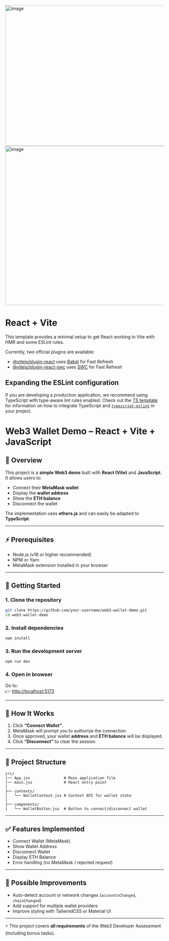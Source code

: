 <img width="832" height="448" alt="image" src="https://github.com/user-attachments/assets/3521f446-f6d8-4131-be1f-40c2a11088f3" />

<img width="769" height="507" alt="image" src="https://github.com/user-attachments/assets/138cd795-d448-4dcb-a1a3-351cba4270f5" />

# React + Vite

This template provides a minimal setup to get React working in Vite with HMR and some ESLint rules.

Currently, two official plugins are available:

- [@vitejs/plugin-react](https://github.com/vitejs/vite-plugin-react/blob/main/packages/plugin-react) uses [Babel](https://babeljs.io/) for Fast Refresh
- [@vitejs/plugin-react-swc](https://github.com/vitejs/vite-plugin-react/blob/main/packages/plugin-react-swc) uses [SWC](https://swc.rs/) for Fast Refresh

## Expanding the ESLint configuration

If you are developing a production application, we recommend using TypeScript with type-aware lint rules enabled. Check out the [TS template](https://github.com/vitejs/vite/tree/main/packages/create-vite/template-react-ts) for information on how to integrate TypeScript and [`typescript-eslint`](https://typescript-eslint.io) in your project.

# Web3 Wallet Demo – React + Vite + JavaScript

## 📌 Overview
This project is a **simple Web3 demo** built with **React (Vite)** and **JavaScript**.  
It allows users to:
- Connect their **MetaMask wallet**
- Display the **wallet address**
- Show the **ETH balance**
- Disconnect the wallet

The implementation uses **ethers.js** and can easily be adapted to **TypeScript**.

---

## ⚡ Prerequisites
- Node.js (v18 or higher recommended)  
- NPM or Yarn  
- MetaMask extension installed in your browser  

---

## 🚀 Getting Started

### 1. Clone the repository
```bash
git clone https://github.com/your-username/web3-wallet-demo.git
cd web3-wallet-demo
```

### 2. Install dependencies
```bash
npm install
```

### 3. Run the development server
```bash
npm run dev
```

### 4. Open in browser
Go to:  
👉 [http://localhost:5173](http://localhost:5173)

---

## 🔗 How It Works
1. Click **“Connect Wallet”**.  
2. MetaMask will prompt you to authorize the connection.  
3. Once approved, your wallet **address** and **ETH balance** will be displayed.  
4. Click **“Disconnect”** to clear the session.  

---

## 📂 Project Structure
```
src/
│── App.jsx               # Main application file
│── main.jsx              # React entry point
│
├── contexts/
│   └── WalletContext.jsx # Context API for wallet state
│
├── components/
│   └── WalletButton.jsx  # Button to connect/disconnect wallet
```

---

## ✅ Features Implemented
- Connect Wallet (MetaMask)  
- Show Wallet Address  
- Disconnect Wallet  
- Display ETH Balance  
- Error handling (no MetaMask / rejected request)  

---

## 🔮 Possible Improvements
- Auto-detect account or network changes (`accountsChanged`, `chainChanged`)  
- Add support for multiple wallet providers  
- Improve styling with TailwindCSS or Material UI  

---

⚡ This project covers **all requirements** of the Web3 Developer Assessment (including bonus tasks).

